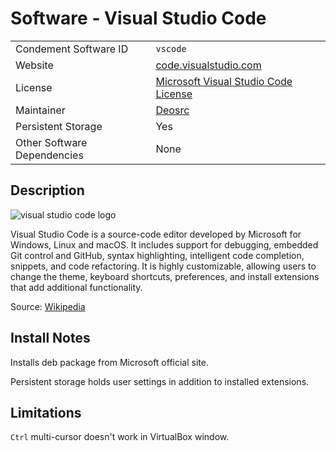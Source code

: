 # Software - Visual Studio Code

|                             |                                                                               |
| --------------------------- | ----------------------------------------------------------------------------- |
| Condement Software ID       | `vscode`                                                                      |
| Website                     | [code.visualstudio.com](https://code.visualstudio.com/)                       |
| License                     | [Microsoft Visual Studio Code License](https://code.visualstudio.com/license) |
| Maintainer                  | [Deosrc](https://github.com/deosrc)                                           |
| Persistent Storage          | Yes                                                                           |
| Other Software Dependencies | None                                                                          |

## Description

![visual studio code logo](https://upload.wikimedia.org/wikipedia/commons/thumb/9/9a/Visual_Studio_Code_1.35_icon.svg/64px-Visual_Studio_Code_1.35_icon.svg.png)

Visual Studio Code is a source-code editor developed by Microsoft for Windows,
Linux and macOS. It includes support for debugging, embedded Git control and
GitHub, syntax highlighting, intelligent code completion, snippets, and code
refactoring. It is highly customizable, allowing users to change the theme,
keyboard shortcuts, preferences, and install extensions that add additional
functionality.

Source: [Wikipedia](https://en.wikipedia.org/wiki/Visual_Studio_Code)

## Install Notes

Installs deb package from Microsoft official site.

Persistent storage holds user settings in addition to installed extensions.

## Limitations

`Ctrl` multi-cursor doesn't work in VirtualBox window.
